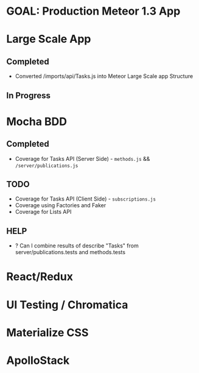 # GOAL: Production Meteor 1.3 App

# Large Scale App
## Completed
* Converted /imports/api/Tasks.js into Meteor Large Scale app Structure

## In Progress

# Mocha BDD
## Completed
* Coverage for Tasks API (Server Side) - `methods.js` &&  `/server/publications.js`

## TODO
* Coverage for Tasks API (Client Side) - `subscriptions.js`
* Coverage using Factories and Faker
* Coverage for Lists API

## HELP
* ? Can I combine results of describe "Tasks" from server/publications.tests and methods.tests

# React/Redux
# UI Testing / Chromatica
# Materialize CSS
# ApolloStack
